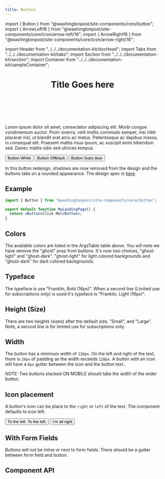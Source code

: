 ```yaml
--- 
title: Buttons 
---
```

import { Button } from "@washingtonpost/site-components/core/button";
import { ArrowLeft16 } from "@washingtonpost/site-components/core/icon/arrow-left/16";
import { ArrowRight16 } from "@washingtonpost/site-components/core/icon/arrow-right/16";

import Header from "../../../documentation-kit/docHead";
import Tabs from "../../../documentation-kit/tabs";
import Section from "../../../documentation-kit/section";
import Container from "../../../documentation-kit/sampleContainer";


# <Header>Title Goes here</Header>

<!-- Description of component -->
<p className="font-xs font-light font--subhead">
Lorem ipsum dolor sit amet, consectetur adipiscing elit. Morbi congue condimentum auctor. Proin viverra, velit mollis commodo semper, nisi nibh placerat nisl, ut blandit erat arcu ac metus. Pellentesque ac dapibus massa, in consequat elit. Praesent mattis risus ipsum, ac suscipit enim bibendum sed. Donec mattis odio sed ultrices tempus. 
</p>

<!-- Live Example of component -->
<Container>
  <Button className="mr-sm"  color="white" >
    Button White
  </Button>
  <Button  color="offblack" >
    Button Offblack
  </Button>
  <Button className="ml-sm"  color="subs-blue" >
    Button Subs blue
  </Button>
</Container>

<!-- Tabs between design & implementation -->
<Tabs isDesignDoc={false} relatedUrl="../../design-docs/uncategorized/button"/>



In this button redesign, shadows are now removed from the design and the buttons take on a rounded appearance. The design spec is [here](https://washpost.invisionapp.com/d/main#/console/19919949/420203655/preview).

<Canvas>
  <Story id="button--default"></Story>
</Canvas>

## Example

```jsx
import { Button } from "@washingtonpost/site-components/core/button";

export default function MyLandingPage() {
  return <Button>Click Me</Button>;
}
```

## Colors

The available colors are listed in the ArgsTable table above. You will note we have remove the "ghost" prop from buttons. It's now two choices, "ghost-light" and "ghost-dark". "ghost-light" for light colored backgrounds and "ghost-dark" for dark colored backgrounds.

## Typeface

The typeface is use "Franklin, Bold (16px)". When a second line (Limited use for subscriptions only) is used it's typeface is "Franklin, Light (16px)".

## Height (Size)

There are two heights (sizes) after the default size, "Small", and "Large". Note, a second line is for limited use for subscriptions only.

## Width

The button has a minimum width of `120px`. On the left and right of the text, there is `24px` of padding as the width exceeds `120px`. A button with an icon will have a `8px` gutter between the icon and the button text.

_NOTE:_ Two buttons stacked ON MOBILE should take the width of the wider button.

## Icon placement

A button's icon can be place to the `right` or `left` of the text. The component defaults to icon left.

  <Button renderIcon={ArrowLeft16} color="white" iconPlacement="left">
    To the left. To the left.
  </Button>
  <Button renderIcon={ArrowRight16} color="white" iconPlacement="right">
    I’m all right
  </Button>


## With Form Fields

Buttons will not be inline or next to form fields. There should be a gutter between form field and button.

## Component API

<ArgsTable of={Button} />

